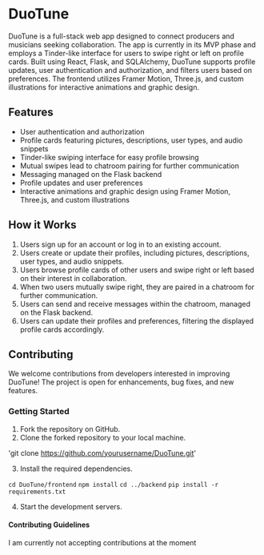 # DuoTune

DuoTune is a full-stack web app designed to connect producers and musicians seeking collaboration. The app is currently in its MVP phase and employs a Tinder-like interface for users to swipe right or left on profile cards. Built using React, Flask, and SQLAlchemy, DuoTune supports profile updates, user authentication and authorization, and filters users based on preferences. The frontend utilizes Framer Motion, Three.js, and custom illustrations for interactive animations and graphic design.

## Features

- User authentication and authorization
- Profile cards featuring pictures, descriptions, user types, and audio snippets
- Tinder-like swiping interface for easy profile browsing
- Mutual swipes lead to chatroom pairing for further communication
- Messaging managed on the Flask backend
- Profile updates and user preferences
- Interactive animations and graphic design using Framer Motion, Three.js, and custom illustrations

## How it Works

1. Users sign up for an account or log in to an existing account.
2. Users create or update their profiles, including pictures, descriptions, user types, and audio snippets.
3. Users browse profile cards of other users and swipe right or left based on their interest in collaboration.
4. When two users mutually swipe right, they are paired in a chatroom for further communication.
5. Users can send and receive messages within the chatroom, managed on the Flask backend.
6. Users can update their profiles and preferences, filtering the displayed profile cards accordingly.

## Contributing

We welcome contributions from developers interested in improving DuoTune! The project is open for enhancements, bug fixes, and new features.

### Getting Started

1. Fork the repository on GitHub.
2. Clone the forked repository to your local machine.

'git clone https://github.com/yourusername/DuoTune.git'

3. Install the required dependencies.

`cd DuoTune/frontend`
`npm install`
`cd ../backend`
`pip install -r requirements.txt`

4. Start the development servers.

#### Contributing Guidelines

I am currently not accepting contributions at the moment



